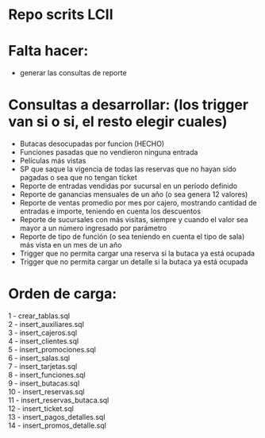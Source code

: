 # Repo scrits LCII

# Falta hacer:
- generar las consultas de reporte</br>

# Consultas a desarrollar: (los trigger van si o si, el resto elegir cuales)
- Butacas desocupadas por funcion (HECHO)</br>
- Funciones pasadas que no vendieron ninguna entrada</br>
- Películas más vistas</br>
- SP que saque la vigencia de todas las reservas que no hayan sido pagadas o sea que no tengan ticket</br>
- Reporte de entradas vendidas por sucursal en un período definido</br>
- Reporte de ganancias mensuales de un año (o sea genera 12 valores)</br>
- Reporte de ventas promedio por mes por cajero, mostrando cantidad de entradas e importe, teniendo en cuenta los descuentos</br>
- Reporte de sucursales con más visitas, siempre y cuando el valor sea mayor a un número ingresado por parámetro</br>
- Reporte de tipo de función (o sea teniendo en cuenta el tipo de sala) más vista en un mes de un año</br>
- Trigger que no permita cargar una reserva si la butaca ya está ocupada</br>
- Trigger que no permita cargar un detalle si la butaca ya está ocupada</br>

# Orden de carga:
1 - crear_tablas.sql</br>
2 - insert_auxiliares.sql</br>
3 - insert_cajeros.sql</br>
4 - insert_clientes.sql</br>
5 - insert_promociones.sql</br>
6 - insert_salas.sql</br>
7 - insert_tarjetas.sql</br>
8 - insert_funciones.sql</br>
9 - insert_butacas.sql</br>
10 - insert_reservas.sql</br>
11 - insert_reservas_butaca.sql</br>
12 - insert_ticket.sql</br>
13 - insert_pagos_detalles.sql</br>
14 - insert_promos_detalle.sql</br>